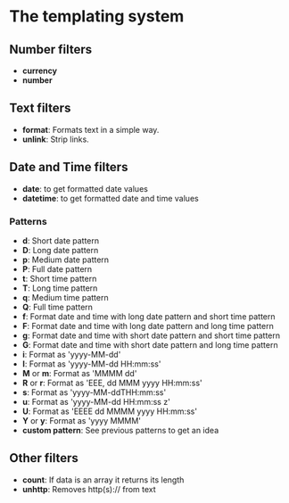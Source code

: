 # The templating system

## Number filters

* **currency**
* **number**

## Text filters

* **format**: Formats text in a simple way.
* **unlink**: Strip links.

## Date and Time filters

* **date**: to get formatted date values
* **datetime**: to get formatted date and time values

### Patterns

* **d**: Short date pattern
* **D**: Long date pattern
* **p**: Medium date pattern
* **P**: Full date pattern
* **t**: Short time pattern
* **T**: Long time pattern
* **q**: Medium time pattern
* **Q**: Full time pattern
* **f**: Format date and time with long date pattern and short time pattern
* **F**: Format date and time with long date pattern and long time pattern
* **g**: Format date and time with short date pattern and short time pattern
* **G**: Format date and time with short date pattern and long time pattern
* **i**: Format as 'yyyy-MM-dd'
* **I**: Format as 'yyyy-MM-dd HH:mm:ss'
* **M** or **m**: Format as 'MMMM dd'
* **R** or **r**: Format as 'EEE, dd MMM yyyy HH:mm:ss'
* **s**: Format as 'yyyy-MM-ddTHH:mm:ss'
* **u**: Format as 'yyyy-MM-dd HH:mm:ss z'
* **U**: Format as 'EEEE dd MMMM yyyy HH:mm:ss'
* **Y** or **y**: Format as 'yyyy MMMM'
* **custom pattern**: See previous patterns to get an idea

## Other filters

* **count**: If data is an array it returns its length
* **unhttp**: Removes http(s):// from text